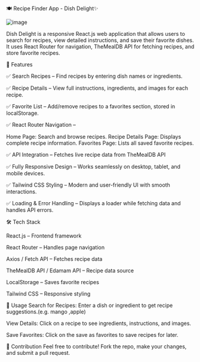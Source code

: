 🍽️ Recipe Finder App  - Dish Delight✨

![image](https://github.com/user-attachments/assets/ff6e33d8-0af5-40a8-be17-99c786f53b94)

Dish Delight is a responsive React.js web application that allows users to search for recipes, view detailed instructions, and save their favorite dishes. It uses React Router for navigation, TheMealDB API for fetching recipes, and  store favorite recipes.

🚀 Features

✅ Search Recipes – Find recipes by entering dish names or ingredients.

✅ Recipe Details – View full instructions, ingredients, and images for each recipe.

✅ Favorite List – Add/remove recipes to a favorites section, stored in localStorage.

✅ React Router Navigation –

Home Page: Search and browse recipes.
Recipe Details Page: Displays complete recipe information.
Favorites Page: Lists all saved favorite recipes.

✅ API Integration – Fetches live recipe data from TheMealDB API 

✅ Fully Responsive Design – Works seamlessly on desktop, tablet, and mobile devices.

✅ Tailwind CSS Styling – Modern and user-friendly UI with smooth interactions.

✅ Loading & Error Handling – Displays a loader while fetching data and handles API errors.

🛠️ Tech Stack

React.js – Frontend framework

React Router – Handles page navigation

Axios / Fetch API – Fetches recipe data

TheMealDB API / Edamam API – Recipe data source

LocalStorage – Saves favorite recipes

Tailwind CSS – Responsive styling

📌 Usage
Search for Recipes: Enter a dish or ingredient to get recipe suggestions.(e.g. mango ,apple)

View Details: Click on a recipe to see ingredients, instructions, and images.

Save Favorites: Click on the save as favorites to save recipes for later.

🤝 Contribution
Feel free to contribute! Fork the repo, make your changes, and submit a pull request.
